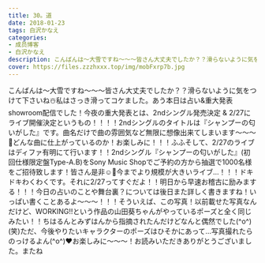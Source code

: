 ```yaml
---
title: 30。道
date: 2018-01-23
tags: 白沢かなえ
categories: 
- 成员博客
- 白沢かなえ
description: こんばんは〜大雪ですね〜〜〜皆さん大丈夫でしたか？？滑らないように気をつけて下さいね☃️私はさっき滑ってコケました。あう本日は占い&amp;重大発表showroom配信でした！今夜の重大発表とは、2ndシングル発売...
cover: https://files.zzzhxxx.top/img/mobFxrp7b.jpg 
---
```


こんばんは〜大雪ですね〜〜〜皆さん大丈夫でしたか？？滑らないように気をつけて下さいね☃️私はさっき滑ってコケました。あう本日は占い&重大発表showroom配信でした！今夜の重大発表とは、2ndシングル発売決定 & 2/27にライブ開催決定というもの！！！！2ndシングルのタイトルは『シャンプーの匂いがした』です。曲名だけで曲の雰囲気など無限に想像出来てしまいます〜〜〜🌷どんな曲に仕上がっているのか！お楽しみに！！！ふふそして、2/27のライブはディファ有明にて行います！！2ndシングル『シャンプーの匂いがした』(初回仕様限定盤Type-A.B)をSony Music Shopでご予約の方から抽選で1000名様をご招待致します！皆さん是非☺️🎈今までより規模が大きいライブ…！！！ドキドキわくわくです。それに2/27ってすぐだよ！！明日から早速お稽古に励みまする！！！今日の占いのことや舞台裏？については後日また詳しく書きますね！いっぱい書くことあるよ〜〜〜！！！そういえば、この写真！以前載せた写真なんだけど、WORKING!!という作品の山田葵ちゃんがやっているポーズと全く同じみたい！！ちはるんとみずはんから指摘されたんだけどなんと偶然でした(^o^)(笑)ただ、今後やりたいキャラクターのポーズはひそかにあって…写真撮れたらのっけるよん(^o^)❤️お楽しみに〜〜〜！お読みいただきありがとうございました。またね


